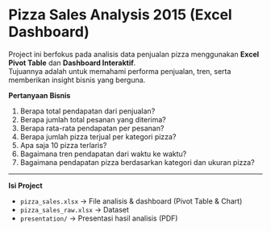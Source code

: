 # Pizza Sales Analysis 2015 (Excel Dashboard)

Project ini berfokus pada analisis data penjualan pizza menggunakan **Excel Pivot Table** dan **Dashboard Interaktif**.  
Tujuannya adalah untuk memahami performa penjualan, tren, serta memberikan insight bisnis yang berguna.

**Pertanyaan Bisnis**
1. Berapa total pendapatan dari penjualan?  
2. Berapa jumlah total pesanan yang diterima? 
3. Berapa rata-rata pendapatan per pesanan? 
4. Berapa jumlah pizza terjual per kategori pizza?
5. Apa saja 10 pizza terlaris?
6. Bagaimana tren pendapatan dari waktu ke waktu?
7. Bagaimana pendapatan pizza berdasarkan kategori dan ukuran pizza?
---
**Isi Project**
- `pizza_sales.xlsx` → File analisis & dashboard (Pivot Table & Chart)  
- `pizza_sales_raw.xlsx` → Dataset 
- `presentation/` → Presentasi hasil analisis (PDF)  
